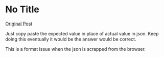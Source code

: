 # No Title

[Original Post](https://discourse.onlinedegree.iitm.ac.in/t/165959/188)

<p>Just copy paste the expected value in place of actual value in json. Keep doing this eventually it would be the answer would be correct.</p>
<p>This is a format issue when the json is scrapped from the browser.</p>
